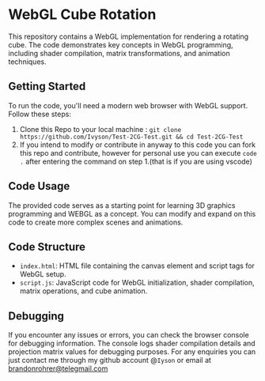# WebGL Cube Rotation

This repository contains a WebGL implementation for rendering a rotating cube. The code demonstrates key concepts in WebGL programming, including shader compilation, matrix transformations, and animation techniques.

## Getting Started

To run the code, you'll need a modern web browser with WebGL support. Follow these steps:
1. Clone this Repo to your local machine : `git clone https://github.com/Ivyson/Test-2CG-Test.git && cd Test-2CG-Test`
2. If you intend to modify or contribute in anyway to this code you can fork this repo and contribute, however for personal use you can execute `code .` after entering the command on step 1.(that is if you are using vscode)

## Code Usage

The provided code serves as a starting point for learning 3D graphics programming and WEBGL as a concept. You can modify and expand on this code to create more complex scenes and animations.

## Code Structure

- `index.html`: HTML file containing the canvas element and script tags for WebGL setup.
- `script.js`: JavaScript code for WebGL initialization, shader compilation, matrix operations, and cube animation.


## Debugging

If you encounter any issues or errors, you can check the browser console for debugging information. The console logs shader compilation details and projection matrix values for debugging purposes. For any enquiries you can just contact me through my github account @`Iyson` or email at brandonrohrer@telegmail.com
